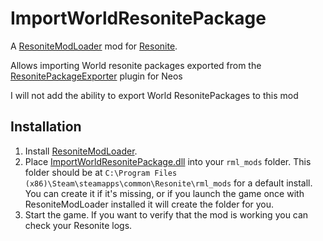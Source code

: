 ﻿# ImportWorldResonitePackage

A [ResoniteModLoader](https://github.com/resonite-modding-group/ResoniteModLoader/) mod for [Resonite](https://resonite.com/). 

Allows importing World resonite packages exported from the [ResonitePackageExporter](https://github.com/New-Project-Final-Final-WIP/ResonitePackageExporter) plugin for Neos

I will not add the ability to export World ResonitePackages to this mod


## Installation
1. Install [ResoniteModLoader](https://github.com/resonite-modding-group/ResoniteModLoader/).
1. Place [ImportWorldResonitePackage.dll](https://github.com/badhaloninja/ImportWorldResonitePackage/releases/latest/download/ImportWorldResonitePackage.dll) into your `rml_mods` folder. This folder should be at `C:\Program Files (x86)\Steam\steamapps\common\Resonite\rml_mods` for a default install. You can create it if it's missing, or if you launch the game once with ResoniteModLoader installed it will create the folder for you.
1. Start the game. If you want to verify that the mod is working you can check your Resonite logs.
